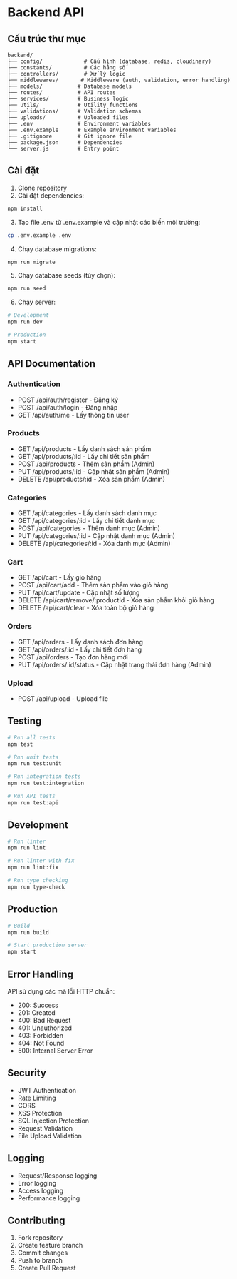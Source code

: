 # Backend API

## Cấu trúc thư mục

```
backend/
├── config/             # Cấu hình (database, redis, cloudinary)
├── constants/          # Các hằng số
├── controllers/        # Xử lý logic
├── middlewares/       # Middleware (auth, validation, error handling)
├── models/           # Database models
├── routes/           # API routes
├── services/         # Business logic
├── utils/            # Utility functions
├── validations/      # Validation schemas
├── uploads/          # Uploaded files
├── .env              # Environment variables
├── .env.example      # Example environment variables
├── .gitignore        # Git ignore file
├── package.json      # Dependencies
└── server.js         # Entry point
```

## Cài đặt

1. Clone repository
2. Cài đặt dependencies:
```bash
npm install
```

3. Tạo file .env từ .env.example và cập nhật các biến môi trường:
```bash
cp .env.example .env
```

4. Chạy database migrations:
```bash
npm run migrate
```

5. Chạy database seeds (tùy chọn):
```bash
npm run seed
```

6. Chạy server:
```bash
# Development
npm run dev

# Production
npm start
```

## API Documentation

### Authentication
- POST /api/auth/register - Đăng ký
- POST /api/auth/login - Đăng nhập
- GET /api/auth/me - Lấy thông tin user

### Products
- GET /api/products - Lấy danh sách sản phẩm
- GET /api/products/:id - Lấy chi tiết sản phẩm
- POST /api/products - Thêm sản phẩm (Admin)
- PUT /api/products/:id - Cập nhật sản phẩm (Admin)
- DELETE /api/products/:id - Xóa sản phẩm (Admin)

### Categories
- GET /api/categories - Lấy danh sách danh mục
- GET /api/categories/:id - Lấy chi tiết danh mục
- POST /api/categories - Thêm danh mục (Admin)
- PUT /api/categories/:id - Cập nhật danh mục (Admin)
- DELETE /api/categories/:id - Xóa danh mục (Admin)

### Cart
- GET /api/cart - Lấy giỏ hàng
- POST /api/cart/add - Thêm sản phẩm vào giỏ hàng
- PUT /api/cart/update - Cập nhật số lượng
- DELETE /api/cart/remove/:productId - Xóa sản phẩm khỏi giỏ hàng
- DELETE /api/cart/clear - Xóa toàn bộ giỏ hàng

### Orders
- GET /api/orders - Lấy danh sách đơn hàng
- GET /api/orders/:id - Lấy chi tiết đơn hàng
- POST /api/orders - Tạo đơn hàng mới
- PUT /api/orders/:id/status - Cập nhật trạng thái đơn hàng (Admin)

### Upload
- POST /api/upload - Upload file

## Testing

```bash
# Run all tests
npm test

# Run unit tests
npm run test:unit

# Run integration tests
npm run test:integration

# Run API tests
npm run test:api
```

## Development

```bash
# Run linter
npm run lint

# Run linter with fix
npm run lint:fix

# Run type checking
npm run type-check
```

## Production

```bash
# Build
npm run build

# Start production server
npm start
```

## Error Handling

API sử dụng các mã lỗi HTTP chuẩn:
- 200: Success
- 201: Created
- 400: Bad Request
- 401: Unauthorized
- 403: Forbidden
- 404: Not Found
- 500: Internal Server Error

## Security

- JWT Authentication
- Rate Limiting
- CORS
- XSS Protection
- SQL Injection Protection
- Request Validation
- File Upload Validation

## Logging

- Request/Response logging
- Error logging
- Access logging
- Performance logging

## Contributing

1. Fork repository
2. Create feature branch
3. Commit changes
4. Push to branch
5. Create Pull Request 